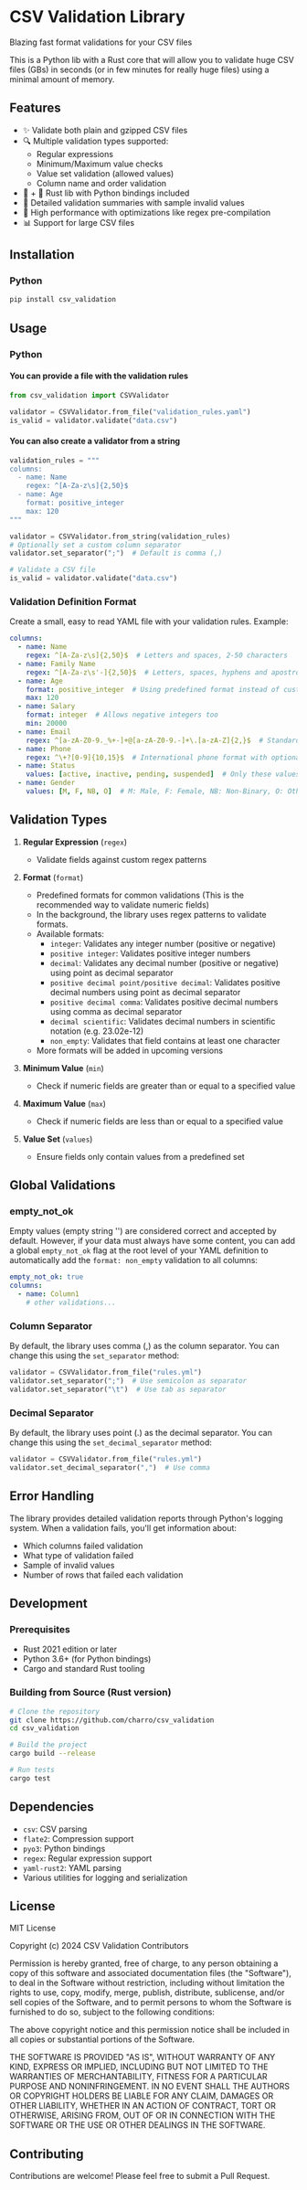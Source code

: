 # CSV Validation Library

Blazing fast format validations for your CSV files

This is a Python lib with a Rust core that will allow you to validate huge CSV files (GBs) in seconds (or in few minutes for really huge files) using a minimal amount of memory.

## Features

- ✨ Validate both plain and gzipped CSV files
- 🔍 Multiple validation types supported:
  - Regular expressions
  - Minimum/Maximum value checks
  - Value set validation (allowed values)
  - Column name and order validation
- 🦀 + 🐍 Rust lib with Python bindings included
- 📝 Detailed validation summaries with sample invalid values
- 🚀 High performance with optimizations like regex pre-compilation
- 📊 Support for large CSV files

## Installation

### Python

```bash
pip install csv_validation
```

## Usage

### Python

#### You can provide a file with the validation rules
```python
from csv_validation import CSVValidator

validator = CSVValidator.from_file("validation_rules.yaml")
is_valid = validator.validate("data.csv")
```

#### You can also create a validator from a string
```python
validation_rules = """
columns:
  - name: Name
    regex: ^[A-Za-z\s]{2,50}$
  - name: Age
    format: positive_integer
    max: 120
"""

validator = CSVValidator.from_string(validation_rules)
# Optionally set a custom column separator
validator.set_separator(";")  # Default is comma (,)

# Validate a CSV file
is_valid = validator.validate("data.csv")
```

### Validation Definition Format

Create a small, easy to read YAML file with your validation rules. Example:

```yaml
columns:
  - name: Name
    regex: ^[A-Za-z\s]{2,50}$  # Letters and spaces, 2-50 characters
  - name: Family Name
    regex: ^[A-Za-z\s'-]{2,50}$  # Letters, spaces, hyphens and apostrophes
  - name: Age
    format: positive_integer  # Using predefined format instead of custom regex
    max: 120
  - name: Salary
    format: integer  # Allows negative integers too
    min: 20000
  - name: Email
    regex: ^[a-zA-Z0-9._%+-]+@[a-zA-Z0-9.-]+\.[a-zA-Z]{2,}$  # Standard email format
  - name: Phone
    regex: ^\+?[0-9]{10,15}$  # International phone format with optional +
  - name: Status
    values: [active, inactive, pending, suspended]  # Only these values are allowed
  - name: Gender
    values: [M, F, NB, O]  # M: Male, F: Female, NB: Non-Binary, O: Other
```

## Validation Types

1. **Regular Expression** (`regex`)
   - Validate fields against custom regex patterns

2. **Format** (`format`)
   - Predefined formats for common validations (This is the recommended way to validate numeric fields)
   - In the background, the library uses regex patterns to validate formats.
   - Available formats:
     - `integer`: Validates any integer number (positive or negative)
     - `positive integer`: Validates positive integer numbers
     - `decimal`: Validates any decimal number (positive or negative) using point as decimal separator
     - `positive decimal point/positive decimal`: Validates positive decimal numbers using point as decimal separator
     - `positive decimal comma`: Validates positive decimal numbers using comma as decimal separator
     - `decimal scientific`: Validates decimal numbers in scientific notation (e.g. 23.02e-12)
     - `non_empty`: Validates that field contains at least one character
   - More formats will be added in upcoming versions

3. **Minimum Value** (`min`)
   - Check if numeric fields are greater than or equal to a specified value

4. **Maximum Value** (`max`)
   - Check if numeric fields are less than or equal to a specified value

5. **Value Set** (`values`)
   - Ensure fields only contain values from a predefined set

## Global Validations

### empty_not_ok

Empty values (empty string '') are considered correct and accepted by default. 
However, if your data must always have some content, 
you can add a global `empty_not_ok` flag at the root level of your YAML definition to automatically 
add the `format: non_empty` validation to all columns:

```yaml
empty_not_ok: true
columns:
  - name: Column1
    # other validations...
```

### Column Separator

By default, the library uses comma (,) as the column separator. You can change this using the `set_separator` method:

```python
validator = CSVValidator.from_file("rules.yml")
validator.set_separator(";")  # Use semicolon as separator
validator.set_separator("\t")  # Use tab as separator
```

### Decimal Separator

By default, the library uses point (.) as the decimal separator. You can change this using the `set_decimal_separator` method:

```python
validator = CSVValidator.from_file("rules.yml")
validator.set_decimal_separator(",")  # Use comma
```

## Error Handling

The library provides detailed validation reports through Python's logging system. When a validation fails, you'll get information about:
- Which columns failed validation
- What type of validation failed
- Sample of invalid values
- Number of rows that failed each validation

## Development

### Prerequisites

- Rust 2021 edition or later
- Python 3.6+ (for Python bindings)
- Cargo and standard Rust tooling

### Building from Source (Rust version)

```bash
# Clone the repository
git clone https://github.com/charro/csv_validation
cd csv_validation

# Build the project
cargo build --release

# Run tests
cargo test
```

## Dependencies

- `csv`: CSV parsing
- `flate2`: Compression support
- `pyo3`: Python bindings
- `regex`: Regular expression support
- `yaml-rust2`: YAML parsing
- Various utilities for logging and serialization

## License

MIT License

Copyright (c) 2024 CSV Validation Contributors

Permission is hereby granted, free of charge, to any person obtaining a copy
of this software and associated documentation files (the "Software"), to deal
in the Software without restriction, including without limitation the rights
to use, copy, modify, merge, publish, distribute, sublicense, and/or sell
copies of the Software, and to permit persons to whom the Software is
furnished to do so, subject to the following conditions:

The above copyright notice and this permission notice shall be included in all
copies or substantial portions of the Software.

THE SOFTWARE IS PROVIDED "AS IS", WITHOUT WARRANTY OF ANY KIND, EXPRESS OR
IMPLIED, INCLUDING BUT NOT LIMITED TO THE WARRANTIES OF MERCHANTABILITY,
FITNESS FOR A PARTICULAR PURPOSE AND NONINFRINGEMENT. IN NO EVENT SHALL THE
AUTHORS OR COPYRIGHT HOLDERS BE LIABLE FOR ANY CLAIM, DAMAGES OR OTHER
LIABILITY, WHETHER IN AN ACTION OF CONTRACT, TORT OR OTHERWISE, ARISING FROM,
OUT OF OR IN CONNECTION WITH THE SOFTWARE OR THE USE OR OTHER DEALINGS IN THE
SOFTWARE.

## Contributing

Contributions are welcome! Please feel free to submit a Pull Request.